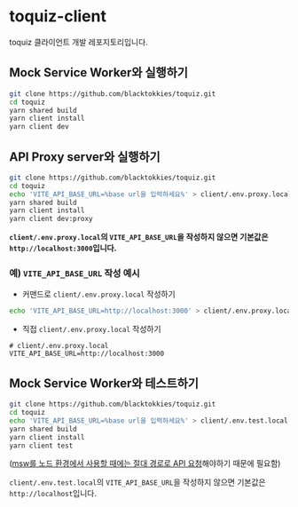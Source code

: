 # toquiz-client

toquiz 클라이언트 개발 레포지토리입니다.

## Mock Service Worker와 실행하기

```bash
git clone https://github.com/blacktokkies/toquiz.git
cd toquiz
yarn shared build
yarn client install
yarn client dev
```

## API Proxy server와 실행하기

```bash
git clone https://github.com/blacktokkies/toquiz.git
cd toquiz
echo 'VITE_API_BASE_URL=%base url을 입력하세요%' > client/.env.proxy.local # optional
yarn shared build
yarn client install
yarn client dev:proxy
```

**`client/.env.proxy.local`의 `VITE_API_BASE_URL`을 작성하지 않으면 기본값은 `http://localhost:3000`입니다.**

### 예) `VITE_API_BASE_URL` 작성 예시

- 커맨드로 `client/.env.proxy.local` 작성하기

```bash
echo 'VITE_API_BASE_URL=http://localhost:3000' > client/.env.proxy.local
```

- 직접 `client/.env.proxy.local` 작성하기

```
# client/.env.proxy.local
VITE_API_BASE_URL=http://localhost:3000
```

## Mock Service Worker와 테스트하기

```bash
git clone https://github.com/blacktokkies/toquiz.git
cd toquiz
echo 'VITE_API_BASE_URL=%base url을 입력하세요%' > client/.env.test.local # optional
yarn shared build
yarn client install
yarn client test
```

([msw를 노드 환경에서 사용할 때에는 절대 경로로 API 요청](https://mswjs.io/docs/getting-started/integrate/node#direct-usage)해야하기 때문에 필요함)

`client/.env.test.local`의 `VITE_API_BASE_URL`을 작성하지 않으면 기본값은 `http://localhost`입니다.
